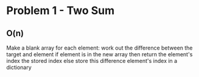 # Problem 1 - Two Sum
## O(n)
Make a blank array
for each element:
    work out the difference between the target and element
    if element is in the new array then return the element's index the stored index
    else store this difference element's index in a dictionary
